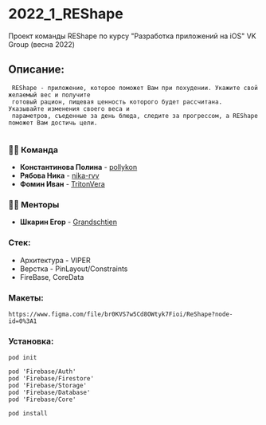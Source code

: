 # 2022_1_REShape
Проект команды REShape по курсу "Разработка приложений на iOS" VK Group (весна 2022)

## Описание:
     REShape - приложение, которое поможет Вам при похудении. Укажите свой желаемый вес и получите 
     готовый рацион, пищевая ценность которого будет рассчитана. Указывайте изменения своего веса и 
     параметров, съеденные за день блюда, следите за прогрессом, а REShape поможет Вам достичь цели.
          
### 👨‍💻 Команда
* **Константинова Полина** - [pollykon](https://github.com/pollykon)
* **Рябова Ника** - [nika-rvv](https://github.com/nika-rvv)
* **Фомин Иван** - [TritonVera](https://github.com/TritonVera)


### 🧑‍🏫 Менторы
* **Шкарин Егор** - [Grandschtien](https://github.com/Grandschtien)

### Стек:
* Архитектура - VIPER
* Верстка - PinLayout/Constraints 
* FireBase, CoreData

### Макеты: 
    https://www.figma.com/file/br0KVS7w5Cd8OWtyk7Fioi/ReShape?node-id=0%3A1

### Установка: 
    pod init
    
    pod 'Firebase/Auth'
    pod 'Firebase/Firestore'
    pod 'Firebase/Storage'
    pod 'Firebase/Database'
    pod 'Firebase/Core'
    
    pod install





